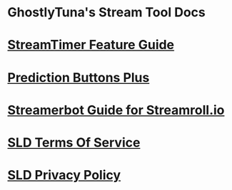 # GhostlyTuna's Stream Tool Docs

# [StreamTimer Feature Guide](/docs/timer-guide.md)

# [Prediction Buttons Plus](/docs/pbp-guide.md)

# [Streamerbot Guide for Streamroll.io](/docs/sr-streambot.md)

# [SLD Terms Of Service](/docs/sld-tos.md)

# [SLD Privacy Policy](/docs/sld-pp.md)